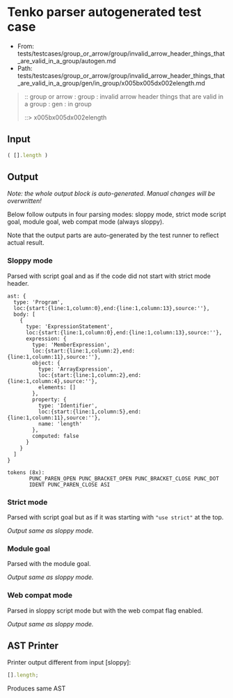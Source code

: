 # Tenko parser autogenerated test case

- From: tests/testcases/group_or_arrow/group/invalid_arrow_header_things_that_are_valid_in_a_group/autogen.md
- Path: tests/testcases/group_or_arrow/group/invalid_arrow_header_things_that_are_valid_in_a_group/gen/in_group/x005bx005dx002elength.md

> :: group or arrow : group : invalid arrow header things that are valid in a group : gen : in group
>
> ::> x005bx005dx002elength

## Input


`````js
( [].length )
`````

## Output

_Note: the whole output block is auto-generated. Manual changes will be overwritten!_

Below follow outputs in four parsing modes: sloppy mode, strict mode script goal, module goal, web compat mode (always sloppy).

Note that the output parts are auto-generated by the test runner to reflect actual result.

### Sloppy mode

Parsed with script goal and as if the code did not start with strict mode header.

`````
ast: {
  type: 'Program',
  loc:{start:{line:1,column:0},end:{line:1,column:13},source:''},
  body: [
    {
      type: 'ExpressionStatement',
      loc:{start:{line:1,column:0},end:{line:1,column:13},source:''},
      expression: {
        type: 'MemberExpression',
        loc:{start:{line:1,column:2},end:{line:1,column:11},source:''},
        object: {
          type: 'ArrayExpression',
          loc:{start:{line:1,column:2},end:{line:1,column:4},source:''},
          elements: []
        },
        property: {
          type: 'Identifier',
          loc:{start:{line:1,column:5},end:{line:1,column:11},source:''},
          name: 'length'
        },
        computed: false
      }
    }
  ]
}

tokens (8x):
       PUNC_PAREN_OPEN PUNC_BRACKET_OPEN PUNC_BRACKET_CLOSE PUNC_DOT
       IDENT PUNC_PAREN_CLOSE ASI
`````

### Strict mode

Parsed with script goal but as if it was starting with `"use strict"` at the top.

_Output same as sloppy mode._

### Module goal

Parsed with the module goal.

_Output same as sloppy mode._

### Web compat mode

Parsed in sloppy script mode but with the web compat flag enabled.

_Output same as sloppy mode._

## AST Printer

Printer output different from input [sloppy]:

````js
[].length;
````

Produces same AST

